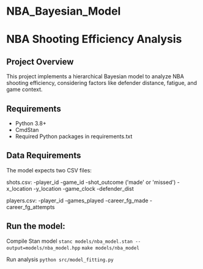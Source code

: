 # NBA_Bayesian_Model

# NBA Shooting Efficiency Analysis

## Project Overview
This project implements a hierarchical Bayesian model to analyze NBA shooting efficiency, considering factors like defender distance, fatigue, and game context.

## Requirements
- Python 3.8+
- CmdStan
- Required Python packages in requirements.txt

## Data Requirements
The model expects two CSV files:

shots.csv:
-player_id
-game_id
-shot_outcome ('made' or 'missed')
-x_location
-y_location
-game_clock
-defender_dist

players.csv:
-player_id
-games_played
-career_fg_made
-career_fg_attempts

## Run the model:
Compile Stan model
`stanc models/nba_model.stan --output=models/nba_model.hpp`
`make models/nba_model`

Run analysis
`python src/model_fitting.py`
